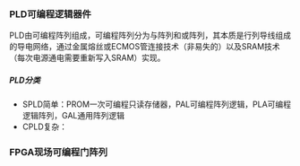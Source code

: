 

### PLD可编程逻辑器件

PLD由可编程阵列组成，可编程阵列分为与阵列和或阵列，其本质是行列导线组成的导电网络，通过金属熔丝或ECMOS管连接技术（非易失的）以及SRAM技术（每次电源通电需要重新写入SRAM）实现。

##### PLD分类

* SPLD简单：PROM一次可编程只读存储器，PAL可编程阵列逻辑，PLA可编程逻辑阵列，GAL通用阵列逻辑
* CPLD复杂：



### FPGA现场可编程门阵列